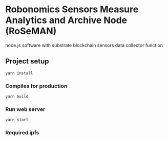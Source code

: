 # Robonomics Sensors Measure Analytics and Archive Node (RoSeMAN)

node.js software with substrate blockchain sensors data collector function

## Project setup

```
yarn install
```

### Compiles for production

```
yarn build
```

### Run web server

```
yarn start
```

### Required ipfs

